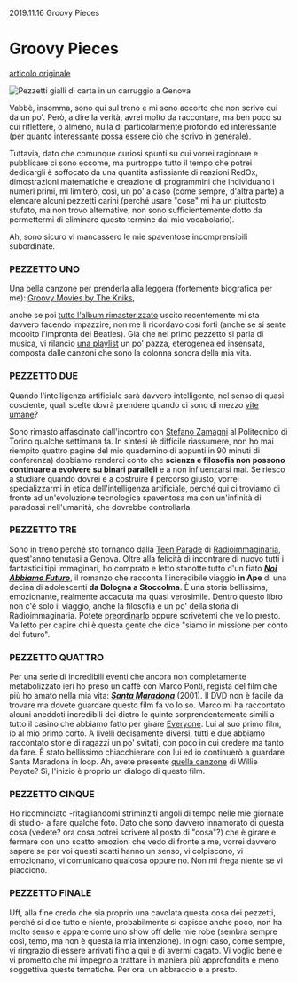 2019.11.16 Groovy Pieces

# Groovy Pieces
[articolo originale](https://www.xplosionmind.tk/post/groovypieces)


![Pezzetti gialli di carta in un carruggio a Genova](../../_resources/0f38b88f00f4430195ee84347caadcc9.png)

Vabbè, insomma, sono qui sul treno e mi sono accorto che non scrivo qui da un po'. Però, a dire la verità, avrei molto da raccontare, ma ben poco su cui riflettere, o almeno, nulla di particolarmente profondo ed interessante (per quanto interessante possa essere ciò che scrivo in generale).

Tuttavia, dato che comunque curiosi spunti su cui vorrei ragionare e pubblicare ci sono eccome, ma purtroppo tutto il tempo che potrei dedicargli è soffocato da una quantità asfissiante di reazioni RedOx, dimostrazioni matematiche e creazione di programmini che individuano i numeri primi, mi limiterò, così, un po' a caso (come sempre, d'altra parte) a elencare alcuni pezzetti carini (perché usare "cose" mi ha un piuttosto stufato, ma non trovo alternative, non sono sufficientemente dotto da permettermi di eliminare questo termine dal mio vocabolario).

Ah, sono sicuro vi mancassero le mie spaventose incomprensibili subordinate.

### PEZZETTO UNO
Una bella canzone per prenderla alla leggera (fortemente biografica per me): [Groovy Movies by The Kniks](https://open.spotify.com/track/619hP9A3KpAzJA6f8iHGJz?si=3dF-uk6hSdSqQ4J0gP7EzQ),

anche se poi [tutto l'album rimasterizzato](https://open.spotify.com/album/00ao0DAIYS0BNEbnbH0UCf?si=ct6pRlDhSXe3DZtguxZq1A) uscito recentemente mi sta davvero facendo impazzire, non me li ricordavo così forti (anche se si sente mooolto l'impronta dei Beatles). Già che nel primo pezzetto si parla di musica, vi rilancio [una playlist](https://open.spotify.com/playlist/5BlTNSfjxRYrJ2nJ9dl9WX?si=itErVJBOQQi1bPVmrhKhgA) un po' pazza, eterogenea ed insensata, composta dalle canzoni che sono la colonna sonora della mia vita.

### PEZZETTO DUE
Quando l'intelligenza artificiale sarà davvero intelligente, nel senso di quasi cosciente, quali scelte dovrà prendere quando ci sono di mezzo [vite umane](https://www.theguardian.com/science/head-quarters/2016/dec/12/the-trolley-problem-would-you-kill-one-person-to-save-many-others)?

Sono rimasto affascinato dall'incontro con [Stefano Zamagni](https://it.wikipedia.org/wiki/Stefano_Zamagni) al Politecnico di Torino qualche settimana fa. In sintesi (è difficile riassumere, non ho mai riempito quattro pagine del mio quadernino di appunti in 90 minuti di conferenza) dobbiamo renderci conto che **scienza e filosofia non possono continuare a evolvere su binari paralleli** e a non influenzarsi mai. Se riesco a studiare quando dovrei e a costruire il percorso giusto, vorrei specializzarmi in etica dell'intelligenza artificiale, perché qui ci troviamo di fronte ad un'evoluzione tecnologica spaventosa ma con un'infinità di paradossi nell'umanità, che dovrebbe controllarla.

### PEZZETTO TRE
Sono in treno perché sto tornando dalla [Teen Parade](https://radioimmaginaria.it/teenparade2019) di [Radioimmaginaria](https://radioimmaginaria.it/), quest'anno tenutasi a Genova. Oltre alla felicità di incontrare di nuovo tutti i fantastici tipi immaginari, ho comprato e letto stanotte tutto d'un fiato [**_Noi Abbiamo Futuro_**](http://www.marcosymarcos.com/libri/noi-abbiamo-futuro/), il romanzo che racconta l'incredibile viaggio **in Ape** di una decina di adolescenti **da Bologna a Stoccolma**. È una storia bellissima, emozionante, realmente accaduta ma quasi verosimile. Dentro questo libro non c'è solo il viaggio, anche la filosofia e un po' della storia di Radioimmaginaria. Potete [preordinarlo](https://www.ibs.it/noi-abbiamo-futuro-libro-michele-ferrari/e/9788871689067) oppure scrivetemi che ve lo presto. Va letto per capire chi è questa gente che dice "siamo in missione per conto del futuro".

### PEZZETTO QUATTRO
Per una serie di incredibili eventi che ancora non completamente metabolizzato ieri ho preso un caffè con Marco Ponti, regista del film che più ho amato nella mia vita: [_**Santa Maradona**_](https://www.imdb.com/title/tt0289432/) (2001). Il DVD non è facile da trovare ma dovete guardare questo film fa vo lo so. Marco mi ha raccontato alcuni aneddoti incredibili dei dietro le quinte sorprendentemente simili a tutto il casino che abbiamo fatto per girare [Everyone](xplosionmind.tk/everyone). Lui al suo primo film, io al mio primo corto. A livelli decisamente diversi, tutti e due abbiamo raccontato storie di ragazzi un po' svitati, con poco in cui credere ma tanto da fare. È stato bellissimo chiacchierare con lui ed io continuerò a guardare Santa Maradona in loop. Ah, avete presente [quella canzone](https://genius.com/16419580) di Willie Peyote? Sì, l'inizio è proprio un dialogo di questo film.

### PEZZETTO CINQUE
Ho ricominciato -ritagliandomi striminziti angoli di tempo nelle mie giornate di studio- a fare qualche foto. Dato che sono davvero innamorato di questa cosa (vedete? ora cosa potrei scrivere al posto di "cosa"?) che è girare e fermare con uno scatto emozioni che vedo di fronte a me, vorrei davvero sapere se per voi questi scatti hanno un senso, vi colpiscono, vi emozionano, vi comunicano qualcosa oppure no. Non mi frega niente se vi piacciono.

### PEZZETTO FINALE
Uff, alla fine credo che sia proprio una cavolata questa cosa dei pezzetti, perché si dice tutto e niente, probabilmente si capisce anche poco, non ha molto senso e appare come uno show off delle mie robe (sembra sempre così, temo, ma non è questa la mia intenzione). In ogni caso, come sempre, vi ringrazio di essere arrivati fino a qui e di avermi cagato. Vi voglio bene e vi prometto che mi impegno a trattare in maniera più approfondita e meno soggettiva queste tematiche. Per ora, un abbraccio e a presto.